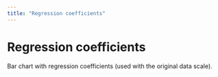 ```yaml
---
title: "Regression coefficients"
---
```

<!-- SUBTITLE: -->

# Regression coefficients

Bar chart with regression coefficients (used with the original data scale).
